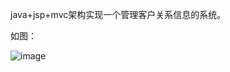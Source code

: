 java+jsp+mvc架构实现一个管理客户关系信息的系统。

如图：

![image](https://github.com/jlygit/some_personal_project/blob/master/ui_show/kehu.png)
